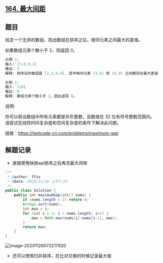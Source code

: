 ## [164. 最大间距](https://leetcode-cn.com/problems/maximum-gap/)

## 题目

给定一个无序的数组，找出数组在排序之后，相邻元素之间最大的差值。

如果数组元素个数小于 2，则返回 0。

```java
示例 1:
输入: [3,6,9,1]
输出: 3
解释: 排序后的数组是 [1,3,6,9], 其中相邻元素 (3,6) 和 (6,9) 之间都存在最大差值 3。
    
示例 2:
输入: [10]
输出: 0
解释: 数组元素个数小于 2，因此返回 0。
```

说明:

你可以假设数组中所有元素都是非负整数，且数值在 32 位有符号整数范围内。
请尝试在线性时间复杂度和空间复杂度的条件下解决此问题。


链接：https://leetcode-cn.com/problems/maximum-gap

## 解题记录

+ 直接使用快排api排序之后再求最大间隙

```java
/**
 * @author: ffzs
 * @Date: 2020/11/26 上午7:23
 */
public class Solution {
    public int maximumGap(int[] nums) {
        if (nums.length < 2) return 0;
        Arrays.sort(nums);
        int max = 0;
        for (int i = 1; i < nums.length; i++) {
            max = Math.max(nums[i]-nums[i-1], max);
        }
        return max;
    }
}
```

![image-20201126073217920](https://gitee.com/ffzs/picture_go/raw/master/img/image-20201126073217920.png)

+ 还可以使用归并排序，在比对交换的时候记录最大值